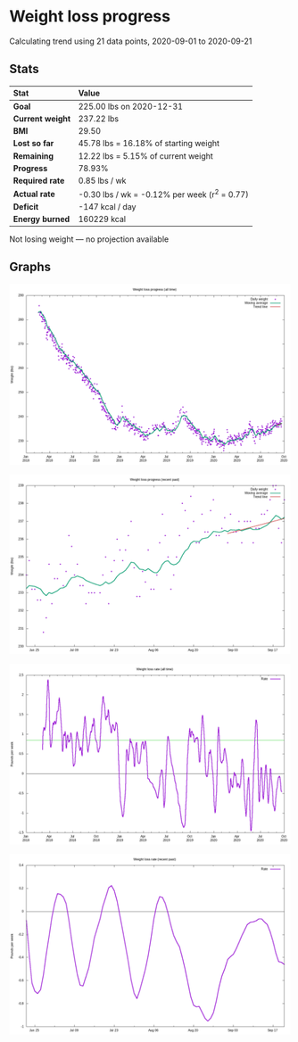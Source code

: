 # Weight loss progress

Calculating trend using 21 data points, 2020-09-01 to 2020-09-21

## Stats

Stat|Value
:-|:-
**Goal**|225.00 lbs on 2020-12-31
**Current weight**|237.22 lbs
**BMI**|29.50
**Lost so far**|45.78 lbs = 16.18% of starting weight
**Remaining**|12.22 lbs =  5.15% of current  weight
**Progress**|78.93%
**Required rate**|0.85 lbs / wk
**Actual rate**|-0.30 lbs / wk = -0.12% per week  (r<sup>2</sup> = 0.77)
**Deficit**|-147 kcal / day
**Energy burned**|160229 kcal

Not losing weight &mdash; no projection available

## Graphs

![](weight-graph-alltime.png)

![](weight-graph-recent.png)

![](rate-graph-alltime.png)

![](rate-graph-recent.png)
